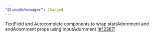 ```yaml
---
"@linode/manager": Changed
---
```


TextField and Autocomplete components to wrap startAdornment and endAdornment props using InputAdornment ([#12387](https://github.com/linode/manager/pull/12387))
